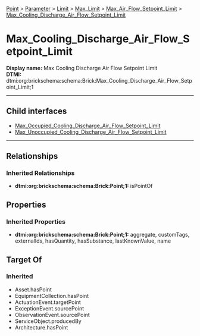[Point](../../../../../Point.md) > [Parameter](../../../../Parameter.md) > [Limit](../../../Limit.md) > [Max_Limit](../../Max_Limit.md) > [Max_Air_Flow_Setpoint_Limit](../Max_Air_Flow_Setpoint_Limit.md) > [Max_Cooling_Discharge_Air_Flow_Setpoint_Limit](.)
# Max_Cooling_Discharge_Air_Flow_Setpoint_Limit

**Display name:** Max Cooling Discharge Air Flow Setpoint Limit<br />
**DTMI:** dtmi:org:brickschema:schema:Brick:Max_Cooling_Discharge_Air_Flow_Setpoint_Limit;1

---


## Child interfaces
* [Max_Occupied_Cooling_Discharge_Air_Flow_Setpoint_Limit](Max_Occupied_Cooling_Discharge_Air_Flow_Setpoint_Limit.md)
* [Max_Unoccupied_Cooling_Discharge_Air_Flow_Setpoint_Limit](Max_Unoccupied_Cooling_Discharge_Air_Flow_Setpoint_Limit.md)

---
## Relationships
### Inherited Relationships
* **dtmi:org:brickschema:schema:Brick:Point;1:** isPointOf
## Properties
### Inherited Properties
* **dtmi:org:brickschema:schema:Brick:Point;1:** aggregate, customTags, externalIds, hasQuantity, hasSubstance, lastKnownValue, name
## Target Of
### Inherited
* Asset.hasPoint
* EquipmentCollection.hasPoint
* ActuationEvent.targetPoint
* ExceptionEvent.sourcePoint
* ObservationEvent.sourcePoint
* ServiceObject.producedBy
* Architecture.hasPoint
